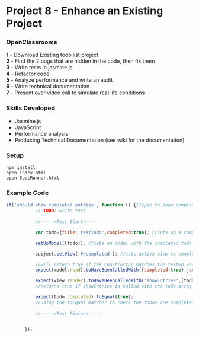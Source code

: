 # Project 8 - Enhance an Existing Project
### OpenClassrooms 

 **1** - Download Existing todo list project <br/>
 **2** - Find the 2 bugs that are hidden in the code, then fix them <br/>
 **3** - Write tests in jasmine.js <br/>
 **4** - Refactor code <br/>
 **5** - Analyze performance and write an audit <br/> 
 **6** - Write technical documentation <br/>
 **7** - Present over video call to simulate real life conditions
 <br/>
 ### Skills Developed
 * Jasmine.js
 * JavaScript
 * Performance analysis
 * Producing Technical Documentation (see wiki for the documentation)
 
 ### Setup
 
 ```
 npm install
 open index.html
 open SpecRunner.html
 
 ```
 ### Example Code
 
 ```JavaScript
 it('should show completed entries', function () {//spec to show completed entries
			// TODO: write test
			
			//----->Test Start<-----

			var todo={title:'testTodo',completed:true}; //sets up a completed todo

			setUpModel([todo]); //sets up model with the completed todo

			subject.setView('#/completed'); //sets active view to completed

			//will return true if the constructor matches the tested value
			expect(model.read).toHaveBeenCalledWith({completed:true},jasmine.any(Function));

			expect(view.render).toHaveBeenCalledWith('showEntries',[todo]); 
			//returns true if showEntries is called with the todo array and todos are showing 

			expect(todo.completed).toEqual(true); 
			//using the toEqual matcher to check the todos are completed
		
			//----->Test Finish<-----


		});
    
    
    
   
   
 
